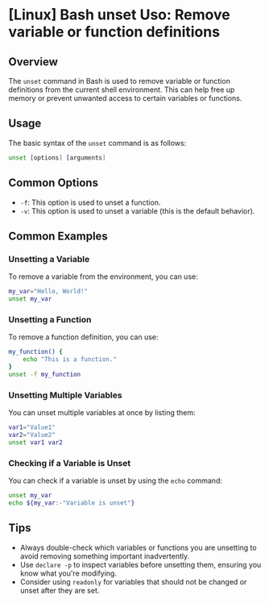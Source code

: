 # [Linux] Bash unset Uso: Remove variable or function definitions

## Overview
The `unset` command in Bash is used to remove variable or function definitions from the current shell environment. This can help free up memory or prevent unwanted access to certain variables or functions.

## Usage
The basic syntax of the `unset` command is as follows:

```bash
unset [options] [arguments]
```

## Common Options
- `-f`: This option is used to unset a function.
- `-v`: This option is used to unset a variable (this is the default behavior).

## Common Examples

### Unsetting a Variable
To remove a variable from the environment, you can use:

```bash
my_var="Hello, World!"
unset my_var
```

### Unsetting a Function
To remove a function definition, you can use:

```bash
my_function() {
    echo "This is a function."
}
unset -f my_function
```

### Unsetting Multiple Variables
You can unset multiple variables at once by listing them:

```bash
var1="Value1"
var2="Value2"
unset var1 var2
```

### Checking if a Variable is Unset
You can check if a variable is unset by using the `echo` command:

```bash
unset my_var
echo ${my_var:-"Variable is unset"}
```

## Tips
- Always double-check which variables or functions you are unsetting to avoid removing something important inadvertently.
- Use `declare -p` to inspect variables before unsetting them, ensuring you know what you're modifying.
- Consider using `readonly` for variables that should not be changed or unset after they are set.